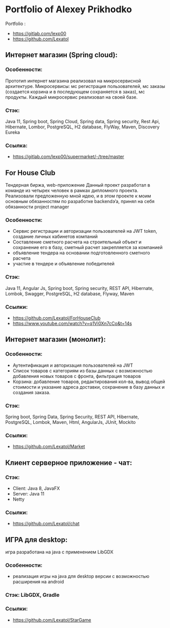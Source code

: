 # Portfolio of Alexey Prikhodko

Portfolio : 
- https://gitlab.com/lexp00
- https://github.com/Lexatol

## Интернет магазин (Spring cloud):

### Особенности:
Прототип интернет магазина реализовал на микросервисной архитектуре.
Микросервисы: мс регистрация пользователей, мс заказы (создается корзина и в
последующем сохраняется в заказ), мс продукты. Каждый микросервис реализовал на своей базе.

### Стэк:
Java 11, Spring boot, Spring Cloud, Spring data, Spring security, Rest Api, Hibernate, Lombor, PostgreSQL, H2
database, FlyWay, Maven, Discovery Eureka

### Ссылка:
- https://gitlab.com/lexp00/supermarket/-/tree/master


## For House Club

Тендерная биржа, web-приложение
Данный проект разработал в команде из четырех человек в рамках дипломного проекта.
Реализовали предложенную мной идею, и в этом проекте к моим основным обязанностям по разработке
backendэ’а, принял на себя обязанности project manager

### Особенности:
- Сервис регистрации и авторизации пользователей на JWT token, создание личных кабинетов компаний
- Составление сметного расчета на строительный объект и сохранение его в базу, сметный расчет
закрепляется за компанией
- объявление тендера на основании подготовленного сметного расчета
- участие в тендере и объявление победителей

### Стэк:
Java 11, Angular Js, Spring boot, Spring security, REST API, Hibernate, Lombok, Swagger, PostgreSQL, H2
database, Flyway, Maven

### Ссылки:
- https://github.com/Lexatol/ForHouseClub
- https://www.youtube.com/watch?v=q1Vi0Xn7cCo&t=14s


## Интернет магазин (монолит):

### Особенности:
- Аутентификация и авторизация пользователей на JWT
- Список товаров с категориям из базы данных с возможностью добавления новых товаров с фронта,
фильтрация товаров
- Корзина: добавление товаров, редактирования кол-ва, вывод общей стоимости и указание адреса
доставки, сохранение в базу данных и создания заказа.

### Стэк:
Spring boot, Spring Data, Spring Security, REST API, Hibernate, PostgreSQL, Lombok, Maven, Html,
AngularJs, JUnit, Mockito

### Ссылки:
- https://github.com/Lexatol/Market


## Клиент серверное приложение - чат:

### Стэк:
- Client: Java 8, JavaFX
- Server: Java 11
- Netty

### Ссылки:
- https://github.com/Lexatol/chat

## ИГРА для desktop:
игра разработана на java с применением LibGDX

### Особенности:
- реализация игры на java для desktop версии с возможностью расширения на android

### Стэк: LibGDX, Gradle

### Ссылки:
- https://github.com/Lexatol/StarGame